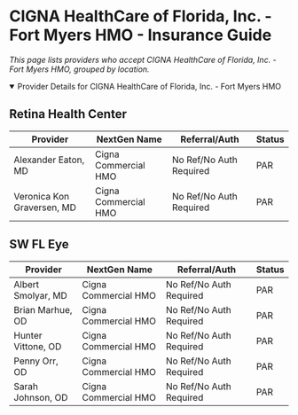 # CIGNA HealthCare of Florida, Inc. - Fort Myers HMO - Insurance Guide

*This page lists providers who accept CIGNA HealthCare of Florida, Inc. - Fort Myers HMO, grouped by location.*

<details open><summary>Provider Details for CIGNA HealthCare of Florida, Inc. - Fort Myers HMO</summary>

## Retina Health Center

| Provider | NextGen Name | Referral/Auth | Status |
|----------|-------------|--------------|--------|
| Alexander Eaton, MD | Cigna Commercial HMO | No Ref/No Auth Required | PAR |
| Veronica Kon Graversen, MD | Cigna Commercial HMO | No Ref/No Auth Required | PAR |

## SW FL Eye

| Provider | NextGen Name | Referral/Auth | Status |
|----------|-------------|--------------|--------|
| Albert Smolyar, MD | Cigna Commercial HMO | No Ref/No Auth Required | PAR |
| Brian Marhue, OD | Cigna Commercial HMO | No Ref/No Auth Required | PAR |
| Hunter Vittone, OD | Cigna Commercial HMO | No Ref/No Auth Required | PAR |
| Penny Orr, OD | Cigna Commercial HMO | No Ref/No Auth Required | PAR |
| Sarah Johnson, OD | Cigna Commercial HMO | No Ref/No Auth Required | PAR |

</details>

